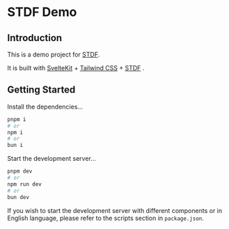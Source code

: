 # STDF Demo

## Introduction

This is a demo project for [STDF](https://stdf.design).

It is built with [SvelteKit](https://kit.svelte.dev) + [Tailwind CSS](https://tailwindcss.com) + [STDF](https://stdf.design) .

## Getting Started

Install the dependencies...

```sh
pnpm i
# or
npm i
# or
bun i
```

Start the development server...

```sh
pnpm dev
# or
npm run dev
# or
bun dev
```

If you wish to start the development server with different components or in English language, please refer to the scripts section in `package.json`.
